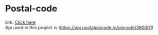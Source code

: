 # Postal-code    
link: [Click here](https://harrshhpattell.github.io/Postal-code/)     
Api used in this project is (https://api.postalpincode.in/pincode/380001) 
